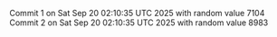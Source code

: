 Commit 1 on Sat Sep 20 02:10:35 UTC 2025 with random value 7104
Commit 2 on Sat Sep 20 02:10:35 UTC 2025 with random value 8983
